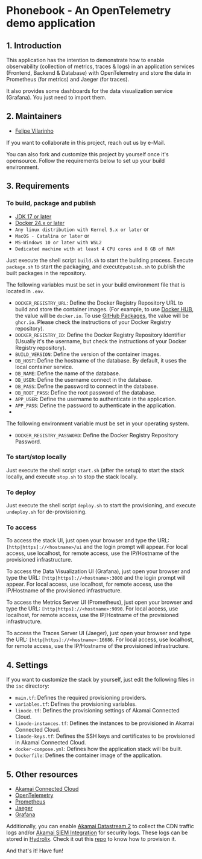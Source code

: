 # Phonebook - An OpenTelemetry demo application

## 1. Introduction
This application has the intention to demonstrate how to enable observability (collection of metrics, traces & logs) in 
an application services (Frontend, Backend & Database) with OpenTelemetry and store the data in Prometheus (for metrics)
and Jaeger (for traces).

It also provides some dashboards for the data visualization service (Grafana). You just need to import them.

## 2. Maintainers
- [Felipe Vilarinho](https://www.linkedin.com/in/fvilarinho)

If you want to collaborate in this project, reach out us by e-Mail.

You can also fork and customize this project by yourself once it's opensource. Follow the requirements below to set up 
your build environment.

## 3. Requirements

### To build, package and publish
- [JDK 17 or later](https://www.oracle.com/java/technologies/downloads)
- [Docker 24.x or later](https://www.docker.com)
- `Any linux distribution with Kernel 5.x or later` or
- `MacOS - Catalina or later` or
- `MS-Windows 10 or later with WSL2`
- `Dedicated machine with at least 4 CPU cores and 8 GB of RAM`

Just execute the shell script `build.sh` to start the building process. Execute `package.sh` to start the packaging, and 
execute`publish.sh` to publish the built packages in the repository.

The following variables must be set in your build environment file that is located in `.env`.

- `DOCKER_REGISTRY_URL`: Define the Docker Registry Repository URL to build and store the container images. (For 
example, to use [Docker HUB](https://hub.docker.com), the value will be `docker.io`. To use 
[GitHub Packages]('https://github.com'), the value will be `ghcr.io`. Please check the instructions of your Docker 
Registry repository).
- `DOCKER_REGISTRY_ID`: Define the Docker Registry Repository Identifier (Usually it's the username, but check the 
instructions of your Docker Registry repository).
- `BUILD_VERSION`: Define the version of the container images.
- `DB_HOST`: Define the hostname of the database. By default, it uses the local container service.
- `DB_NAME`: Define the name of the database.
- `DB_USER`: Define the username connect in the database.
- `DB_PASS`: Define the password to connect in the database.
- `DB_ROOT_PASS`: Define the root password of the database.
- `APP_USER`: Define the username to authenticate in the application.
- `APP_PASS`: Define the password to authenticate in the application.
- 
The following environment variable must be set in your operating system.
- `DOCKER_REGISTRY_PASSWORD`: Define the Docker Registry Repository Password.

### To start/stop locally
Just execute the shell script `start.sh` (after the setup) to start the stack locally, and execute `stop.sh` to stop the
stack locally.

### To deploy
Just execute the shell script `deploy.sh` to start the provisioning, and execute `undeploy.sh` for de-provisioning.

### To access
To access the stack UI, just open your browser and type the URL: `[http|https]://<hostname>/ui` and the login prompt 
will appear. For local access, use localhost, for remote access, use the IP/Hostname of the provisioned infrastructure.

To access the Data Visualization UI (Grafana), just open your browser and type the URL: `[http|https]://<hostname>:3000` 
and the login prompt will appear. For local access, use localhost, for remote access, use the IP/Hostname of the 
provisioned infrastructure.

To access the Metrics Server UI (Prometheus), just open your browser and type the URL: `[http|https]://<hostname>:9090`. 
For local access, use localhost, for remote access, use the IP/Hostname of the provisioned infrastructure.

To access the Traces Server UI (Jaeger), just open your browser and type the URL: `[http|https]://<hostname>:16686`.
For local access, use localhost, for remote access, use the IP/Hostname of the provisioned infrastructure.

## 4. Settings
If you want to customize the stack by yourself, just edit the following files in the `iac` directory:
- `main.tf`: Defines the required provisioning providers.
- `variables.tf`: Defines the provisioning variables.
- `linode.tf`: Defines the provisioning settings of Akamai Connected Cloud.
- `linode-instances.tf`: Defines the instances to be provisioned in Akamai Connected Cloud.
- `linode-keys.tf`: Defines the SSH keys and certificates to be provisioned in Akamai Connected Cloud.
- `docker-compose.yml`: Defines how the application stack will be built.
- `Dockerfile`: Defines the container image of the application.

## 5. Other resources
- [Akamai Connected Cloud](https://www.linode.com/)
- [OpenTelemetry](https://opentelemetry.io/)
- [Prometheus](https://prometheus.io/)
- [Jaeger](https://www.jaegertracing.io/)
- [Grafana](https://www.grafana.com/)

Additionally, you can enable [Akamai Datastream 2](https://techdocs.akamai.com/datastream2/docs/welcome-datastream2)
to collect the CDN traffic logs and/or [Akamai SIEM Integration](https://techdocs.akamai.com/siem-integration/docs/welcome-siem-integration)
for security logs. These logs can be stored in [Hydrolix](https://www.hydrolix.io). Check it out this [repo](https://www.github.com/fvilarinho/hydrolix-demo)
to know how to provision it.

And that's it! Have fun!